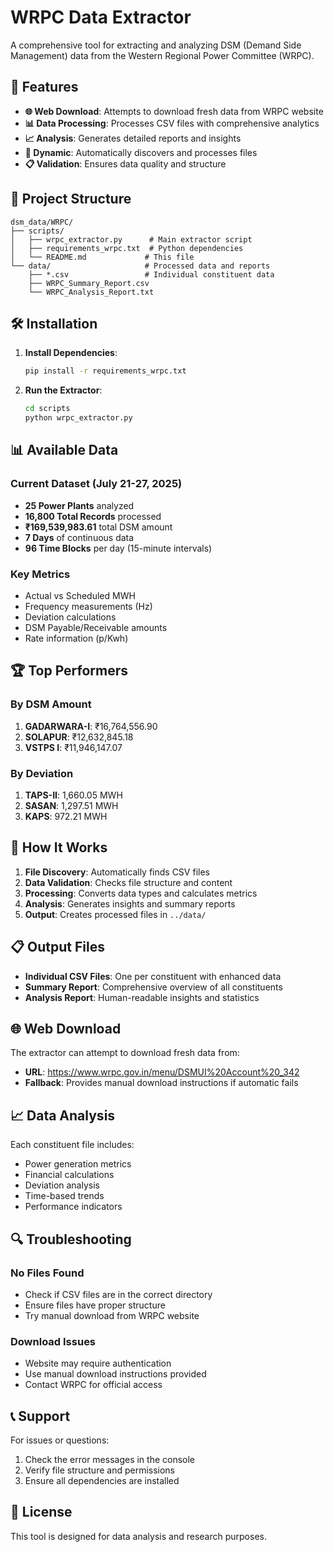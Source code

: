 # WRPC Data Extractor

A comprehensive tool for extracting and analyzing DSM (Demand Side Management) data from the Western Regional Power Committee (WRPC).

## 🚀 Features

- **🌐 Web Download**: Attempts to download fresh data from WRPC website
- **📊 Data Processing**: Processes CSV files with comprehensive analytics
- **📈 Analysis**: Generates detailed reports and insights
- **🔄 Dynamic**: Automatically discovers and processes files
- **📋 Validation**: Ensures data quality and structure

## 📁 Project Structure

```
dsm_data/WRPC/
├── scripts/
│   ├── wrpc_extractor.py      # Main extractor script
│   ├── requirements_wrpc.txt  # Python dependencies
│   └── README.md             # This file
└── data/                     # Processed data and reports
    ├── *.csv                 # Individual constituent data
    ├── WRPC_Summary_Report.csv
    └── WRPC_Analysis_Report.txt
```

## 🛠️ Installation

1. **Install Dependencies**:
   ```bash
   pip install -r requirements_wrpc.txt
   ```

2. **Run the Extractor**:
   ```bash
   cd scripts
   python wrpc_extractor.py
   ```

## 📊 Available Data

### Current Dataset (July 21-27, 2025)
- **25 Power Plants** analyzed
- **16,800 Total Records** processed
- **₹169,539,983.61** total DSM amount
- **7 Days** of continuous data
- **96 Time Blocks** per day (15-minute intervals)

### Key Metrics
- Actual vs Scheduled MWH
- Frequency measurements (Hz)
- Deviation calculations
- DSM Payable/Receivable amounts
- Rate information (p/Kwh)

## 🏆 Top Performers

### By DSM Amount
1. **GADARWARA-I**: ₹16,764,556.90
2. **SOLAPUR**: ₹12,632,845.18
3. **VSTPS I**: ₹11,946,147.07

### By Deviation
1. **TAPS-II**: 1,660.05 MWH
2. **SASAN**: 1,297.51 MWH
3. **KAPS**: 972.21 MWH

## 🔧 How It Works

1. **File Discovery**: Automatically finds CSV files
2. **Data Validation**: Checks file structure and content
3. **Processing**: Converts data types and calculates metrics
4. **Analysis**: Generates insights and summary reports
5. **Output**: Creates processed files in `../data/`

## 📋 Output Files

- **Individual CSV Files**: One per constituent with enhanced data
- **Summary Report**: Comprehensive overview of all constituents
- **Analysis Report**: Human-readable insights and statistics

## 🌐 Web Download

The extractor can attempt to download fresh data from:
- **URL**: https://www.wrpc.gov.in/menu/DSMUI%20Account%20_342
- **Fallback**: Provides manual download instructions if automatic fails

## 📈 Data Analysis

Each constituent file includes:
- Power generation metrics
- Financial calculations
- Deviation analysis
- Time-based trends
- Performance indicators

## 🔍 Troubleshooting

### No Files Found
- Check if CSV files are in the correct directory
- Ensure files have proper structure
- Try manual download from WRPC website

### Download Issues
- Website may require authentication
- Use manual download instructions provided
- Contact WRPC for official access

## 📞 Support

For issues or questions:
1. Check the error messages in the console
2. Verify file structure and permissions
3. Ensure all dependencies are installed

## 📄 License

This tool is designed for data analysis and research purposes.
